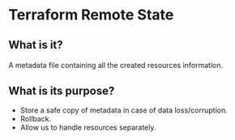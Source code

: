# Terraform Remote State

## What is it?
####
A metadata file containing all the created resources information.

## What is its purpose?
- Store a safe copy of metadata in case of data loss/corruption.
- Rollback.
- Allow us to handle resources separately.
